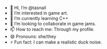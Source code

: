 - 👋 Hi, I’m @tasnail
- 👀 I’m interested in game art.
- 🌱 I’m currently learning C++
- 💞️ I’m looking to collaborate in game jams.
- 📫 How to reach me: Through my profile.
- 😄 Pronouns: she/they
- ⚡ Fun fact: I can make a realistic duck noise.

<!---
tasnail/tasnail is a ✨ special ✨ repository because its `README.md` (this file) appears on your GitHub profile.
You can click the Preview link to take a look at your changes.
--->
